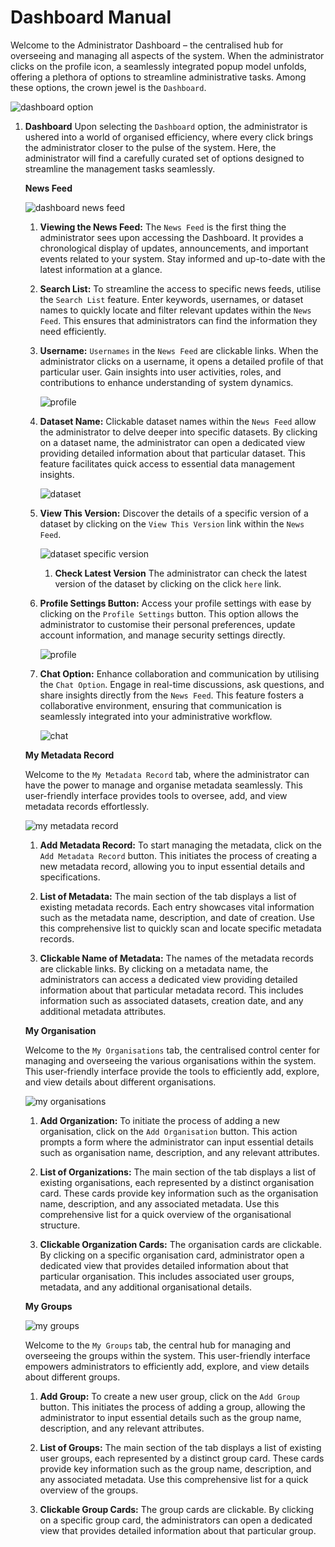 # Dashboard Manual

Welcome to the Administrator Dashboard – the centralised hub for overseeing and managing all aspects of the system. When the administrator clicks on the profile icon, a seamlessly integrated popup model unfolds, offering a plethora of options to streamline administrative tasks. Among these options, the crown jewel is the `Dashboard`.

![dashboard option](./img/dashboard-2.png)

1. **Dashboard** Upon selecting the `Dashboard` option, the administrator is ushered into a world of organised efficiency, where every click brings the administrator closer to the pulse of the system. Here, the administrator will find a carefully curated set of options designed to streamline the management tasks seamlessly.

    **News Feed**

    ![dashboard news feed](./img/dashboard-1.png)

    1. **Viewing the News Feed:** The `News Feed` is the first thing the administrator sees upon accessing the Dashboard. It provides a chronological display of updates, announcements, and important events related to your system. Stay informed and up-to-date with the latest information at a glance.

    2. **Search List:** To streamline the access to specific news feeds, utilise the `Search List` feature. Enter keywords, usernames, or dataset names to quickly locate and filter relevant updates within the `News Feed`. This ensures that administrators can find the information they need efficiently.

    3. **Username:** `Usernames` in the `News Feed` are clickable links. When the administrator clicks on a username, it opens a detailed profile of that particular user. Gain insights into user activities, roles, and contributions to enhance understanding of system dynamics.

        ![profile](./img/dashboard-3.png)

    4. **Dataset Name:** Clickable dataset names within the `News Feed` allow the administrator to delve deeper into specific datasets. By clicking on a dataset name, the administrator can open a dedicated view providing detailed information about that particular dataset. This feature facilitates quick access to essential data management insights.

        ![dataset](./img/dashboard-4.png)


    5. **View This Version:** Discover the details of a specific version of a dataset by clicking on the `View This Version` link within the `News Feed`.

        ![dataset specific version](./img/dashboard-5.png)

        1. **Check Latest Version** The administrator can check the latest version of the dataset by clicking on the click `here` link.

    6. **Profile Settings Button:** Access your profile settings with ease by clicking on the `Profile Settings` button. This option allows the administrator to customise their personal preferences, update account information, and manage security settings directly.

        ![profile](./img/dashboard-7.png)
    
    7. **Chat Option:** Enhance collaboration and communication by utilising the `Chat Option`. Engage in real-time discussions, ask questions, and share insights directly from the `News Feed`. This feature fosters a collaborative environment, ensuring that communication is seamlessly integrated into your administrative workflow.

        ![chat](./img/dashboard-6.png)

    **My Metadata Record**

    Welcome to the `My Metadata Record` tab, where the administrator can have the power to manage and organise metadata seamlessly. This user-friendly interface provides tools to oversee, add, and view metadata records effortlessly.

    ![my metadata record](./img/dashboard-8.png)

    1. **Add Metadata Record:** To start managing the metadata, click on the `Add Metadata Record` button. This initiates the process of creating a new metadata record, allowing you to input essential details and specifications.

    2. **List of Metadata:** The main section of the tab displays a list of existing metadata records. Each entry showcases vital information such as the metadata name, description, and date of creation. Use this comprehensive list to quickly scan and locate specific metadata records.

    3. **Clickable Name of Metadata:** The names of the metadata records are clickable links. By clicking on a metadata name, the administrators can access a dedicated view providing detailed information about that particular metadata record. This includes information such as associated datasets, creation date, and any additional metadata attributes.

    **My Organisation**

    Welcome to the `My Organisations` tab, the centralised control center for managing and overseeing the various organisations within the system. This user-friendly interface provide the tools to efficiently add, explore, and view details about different organisations.

    ![my organisations](./img/dashboard-9.png)

    1. **Add Organization:** To initiate the process of adding a new organisation, click on the `Add Organisation` button. This action prompts a form where the administrator can input essential details such as organisation name, description, and any relevant attributes.

    2. **List of Organizations:** The main section of the tab displays a list of existing organisations, each represented by a distinct organisation card. These cards provide key information such as the organisation name, description, and any associated metadata. Use this comprehensive list for a quick overview of the organisational structure.

    3. **Clickable Organization Cards:** The organisation cards are clickable. By clicking on a specific organisation card, administrator open a dedicated view that provides detailed information about that particular organisation. This includes associated user groups, metadata, and any additional organisational details.

    **My Groups**
    
    ![my groups](./img/dashboard-10.png)

    Welcome to the `My Groups` tab, the central hub for managing and overseeing the groups within the system. This user-friendly interface empowers administrators to efficiently add, explore, and view details about different groups.

    1. **Add Group:** To create a new user group, click on the `Add Group` button. This initiates the process of adding a group, allowing the administrator to input essential details such as the group name, description, and any relevant attributes.

    2. **List of Groups:** The main section of the tab displays a list of existing user groups, each represented by a distinct group card. These cards provide key information such as the group name, description, and any associated metadata. Use this comprehensive list for a quick overview of the groups.

    3. **Clickable Group Cards:** The group cards are clickable. By clicking on a specific group card, the administrators can open a dedicated view that provides detailed information about that particular group.
